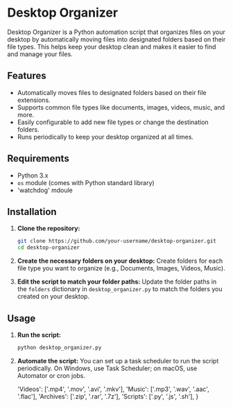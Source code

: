# Desktop Organizer

Desktop Organizer is a Python automation script that organizes files on your desktop by automatically moving files into designated folders based on their file types. This helps keep your desktop clean and makes it easier to find and manage your files.

## Features

- Automatically moves files to designated folders based on their file extensions.
- Supports common file types like documents, images, videos, music, and more.
- Easily configurable to add new file types or change the destination folders.
- Runs periodically to keep your desktop organized at all times.

## Requirements

- Python 3.x
- `os` module (comes with Python standard library)
- 'watchdog' mdoule 

## Installation

1. **Clone the repository:**
    ```bash
    git clone https://github.com/your-username/desktop-organizer.git
    cd desktop-organizer
    ```

2. **Create the necessary folders on your desktop:**
    Create folders for each file type you want to organize (e.g., Documents, Images, Videos, Music).

3. **Edit the script to match your folder paths:**
    Update the folder paths in the `folders` dictionary in `desktop_organizer.py` to match the folders you created on your desktop.

## Usage

1. **Run the script:**
    ```bash
    python desktop_organizer.py
    ```

2. **Automate the script:**
    You can set up a task scheduler to run the script periodically. On Windows, use Task Scheduler; on macOS, use Automator or cron jobs.


    'Videos': ['.mp4', '.mov', '.avi', '.mkv'],
    'Music': ['.mp3', '.wav', '.aac', '.flac'],
    'Archives': ['.zip', '.rar', '.7z'],
    'Scripts': ['.py', '.js', '.sh'],
}
